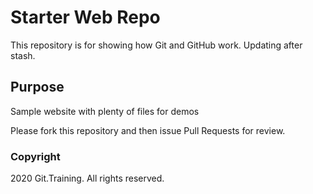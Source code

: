 # Starter Web Repo

This repository is for showing how Git and GitHub work. Updating after stash.

## Purpose

Sample website with plenty of files for demos

Please fork this repository and then issue Pull Requests for review.

### Copyright

2020 Git.Training. All rights reserved.